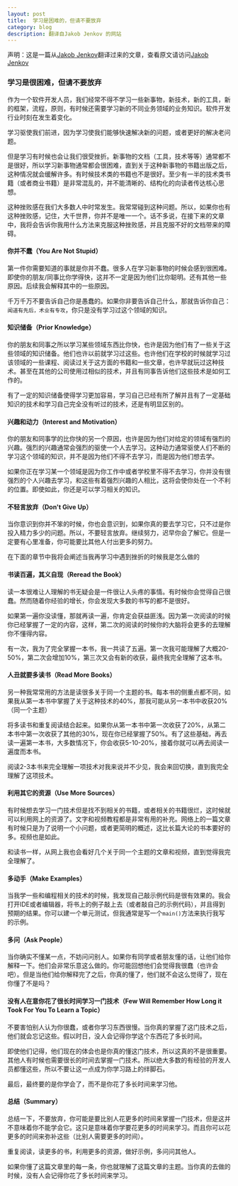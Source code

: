 ```yaml
---
layout: post
title:  学习是困难的，但请不要放弃 
category: blog
description: 翻译自Jakob Jenkov 的网站
---
```


声明：这是一篇从[Jakob Jenkov]翻译过来的文章，查看原文请访问[Jakob Jenkov]

### 学习是很困难，但请不要放弃

作为一个软件开发人员，我们经常不得不学习一些新事物，新技术，新的工具，新的框架，流程，原则，有时候还需要学习新的不同业务领域的业务知识。软件开发行业时刻在发生着变化。

学习驱使我们前进，因为学习使我们能够快速解决新的问题，或者更好的解决老问题。

但是学习有时候也会让我们很受挫折。新事物的文档（工具，技术等等）通常都不是很好，所以学习新事物通常都会很困难，直到关于这种新事物的书籍出版之后，这种情况就会缓解许多。有时候技术类的书籍也不是很好。至少有一半的技术类书籍（或者商业书籍）是非常混乱的，并不能清晰的、结构化的向读者传达核心思想。

这种挫败感在我们大多数人中时常发生。我常常碰到这种问题。所以，如果你也有这种挫败感，记住，大千世界，你并不是唯一一个。话不多说，在接下来的文章中，我将会告诉你我用什么方法来克服这种挫败感，并且克服不好的文档带来的障碍。

#### 你并不蠢（You Are Not Stupid）

第一件你需要知道的事就是你并不蠢。很多人在学习新事物的时候会感到很困难。即使你的朋友/同事比你学得快，这并不一定是因为他们比你聪明。还有其他一些原因。后续我会解释其中的一些原因。

千万千万不要告诉自己你是愚蠢的。如果你非要告诉自己什么，那就告诉你自己：`闻道有先后，术业有专攻`，你只是没有学习过这个领域的知识。

#### 知识储备（Prior Knowledge）

你的朋友和同事之所以学习某些领域东西比你快，也许是因为他们有了一些关于这些领域的知识储备。他们也许以前就学习过这些。也许他们在学校的时候就学习过该领域的一些课程、阅读过关于这方面的书籍和一些文章，也许早就玩过这种技术。甚至在其他的公司使用过相似的技术，并且有同事告诉他们这些技术是如何工作的。

有了一定的知识储备使得学习更加容易，学习自己已经有所了解并且有了一定基础知识的技术和学习自己完全没有听过的技术，还是有明显区别的。

#### 兴趣和动力（Interest and Motivation）

你的朋友和同事学的比你快的另一个原因，也许是因为他们对给定的领域有强烈的兴趣。强烈的兴趣通常会强烈的驱使一个人去学习。这种动力通常驱使人们不断的学习这个领域的知识，并不是因为他们不得不去学习，而是因为他们想去学。

如果你正在学习某一个领域是因为你工作中或者学校里不得不去学习，你并没有很强烈的个人兴趣去学习，和这些有着强烈兴趣的人相比，这将会使你处在一个不利的位置。即使如此，你还是可以学习相关的知识。

#### 不轻言放弃（Don't Give Up）

当你意识到你并不笨的时候，你也会意识到，如果你真的要去学习它，只不过是你投入精力多少的问题。所以，不要轻言放弃。继续努力，迟早你会了解它。但是一定要有心里准备，你可能要比其他人付出更多的努力。

在下面的章节中我将会阐述当我再学习中遇到挫折的时候我是怎么做的

#### 书读百遍，其义自现（Reread the Book）

读一本很难让人理解的书无疑会是一件很让人头疼的事情。有时候你会觉得自己很蠢。然而随着你经验的增长，你会发现大多数的书写的都不是很好。

如果第一遍你没读懂，那就再读一遍，你肯定会获益匪浅。因为第一次阅读的时候你已经掌握了一定的内容，这样，第二次的阅读的时候你的大脑将会更多的去理解你不懂得内容。

有一次，我为了完全掌握一本书，我一共读了五遍。第一次我可能理解了大概20-50%，第二次会增加10%，第三次又会有新的收获，最终我完全理解了这本书。 

#### 人丑就要多读书（Read More Books）

另一种我常常用的方法是读很多关于同一个主题的书。每本书的侧重点都不同，如果我从第一本书中掌握了关于这种技术的40%，那我可能从另一本书中收获20%（同一个主题）

将多读书和重复阅读结合起来。如果你从第一本书中第一次收获了20%，从第二本书中第一次收获了其他的30%，现在你已经掌握了50%。有了这些基础，再去读一遍第一本书，大多数情况下，你会收获5-10-20%，接着你就可以再去阅读一遍度而本书。

阅读2-3本书来完全理解一项技术对我来说并不少见，我会来回切换，直到我完全理解了这项技术。


#### 利用其它的资源（Use More Sources）

有时候想去学习一门技术但是找不到相关的书籍，或者相关的书籍很烂，这时候就可以利用网上的资源了。文字和视频教程都是非常有用的补充。网络上的一篇文章有时候只是为了说明一个小问题，或者更简明的概述，这比长篇大论的书本要好的多。视频也是如此。

和读书一样，从网上我也会看好几个关于同一个主题的文章和视频，直到觉得我完全理解了。

#### 多动手（Make Examples）

当我学一些和编程相关的技术的时候，我发现自己敲示例代码是很有效果的。我会打开IDE或者编辑器，将书上的例子敲上去（或者敲自己的示例代码），并且得到预期的结果。你可以建一个单元测试，但我通常是写一个`main()`方法来执行我写的示例。

#### 多问（Ask People）

当你确实不懂某一点，不妨问问别人。如果你有同学或者朋友懂的话，让他们给你解释一下。他们会非常乐意这么做的。你可能回想他们会觉得我很蠢（也许会吧）。但是当他们给你解释完了之后，你真的懂了，他们就不会这么觉得了，现在你懂了不是吗？

#### 没有人在意你花了很长时间学习一门技术（Few Will Remember How Long it Took For You To Learn a Topic）

不要害怕别人认为你很蠢，或者你学习东西很慢。当你真的掌握了这门技术之后，他们就会忘记这些。假以时日，没人会记得你学这个东西花了多长时间。

即使他们记得，他们现在的体会也是你真的懂这门技术，所以这真的不是很重要。其他人有时候也需要很长的时间去掌握一门技术。所以绝大多数的有经验的开发人员都懂这些，所以不要让这一点成为你学习路上的绊脚石。

最后，最终要的是你学会了，而不是你花了多长时间来学习他。

#### 总结（Summary）

总结一下，不要放弃，你可能是要比别人花更多的时间来掌握一门技术，但是这并不意味着你不能学会它。这只是意味着你学要花更多的时间来学习。而且你可以花更多的时间来弥补这些（比别人需要更多的时间）。

重复阅读，读更多的书，利用更多的资源，做好示例，多问问其他人。

如果你懂了这篇文章里的每一条，你也就理解了这篇文章的主题。当你真的去做的时候，没有人会记得你花了多长时间来学习。


[Jakob Jenkov]: http://tutorials.jenkov.com/software-as-career/learning-is-hard.html "Jakob Jenkov"